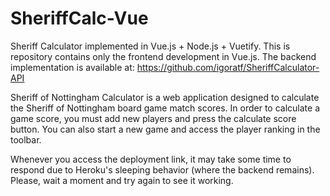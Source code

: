 # SheriffCalc-Vue
Sheriff Calculator implemented in Vue.js + Node.js + Vuetify.
This is repository contains only the frontend development in Vue.js.
The backend implementation is available at: https://github.com/igoratf/SheriffCalculator-API

Sheriff of Nottingham Calculator is a web application designed to calculate the Sheriff of Nottingham board game match scores.
In order to calculate a game score, you must add new players and press the calculate score button.
You can also start a new game and access the player ranking in the toolbar.



Whenever you access the deployment link, it may take some time to respond due to Heroku's sleeping behavior (where the backend remains). Please, wait a moment and try again to see it working.

